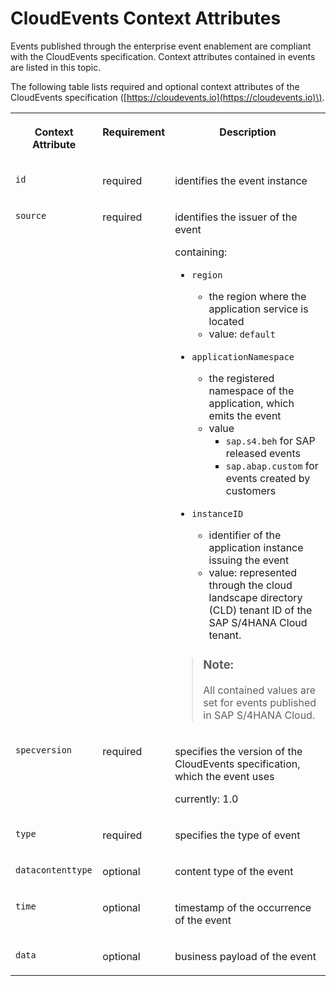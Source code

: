 <!-- loio823ed3ef605640d6a08192d1b5e7ae11 -->

# CloudEvents Context Attributes

Events published through the enterprise event enablement are compliant with the CloudEvents specification. Context attributes contained in events are listed in this topic.



The following table lists required and optional context attributes of the CloudEvents specification \([https://cloudevents.io](https://cloudevents.io)\).


<table>
<tr>
<th valign="top">

Context Attribute



</th>
<th valign="top">

Requirement



</th>
<th valign="top">

Description



</th>
</tr>
<tr>
<td valign="top">

`id`



</td>
<td valign="top">

required



</td>
<td valign="top">

identifies the event instance



</td>
</tr>
<tr>
<td valign="top">

`source`



</td>
<td valign="top">

required



</td>
<td valign="top">

identifies the issuer of the event

containing:

-   `region` 
    -   the region where the application service is located
    -   value: `default`

-   `applicationNamespace` 
    -   the registered namespace of the application, which emits the event
    -   value
        -   `sap.s4.beh` for SAP released events
        -   `sap.abap.custom` for events created by customers


-   `instanceID` 
    -   identifier of the application instance issuing the event
    -   value: represented through the cloud landscape directory \(CLD\) tenant ID of the SAP S/4HANA Cloud tenant.


> ### Note:  
> All contained values are set for events published in SAP S/4HANA Cloud.



</td>
</tr>
<tr>
<td valign="top">

`specversion`



</td>
<td valign="top">

required



</td>
<td valign="top">

specifies the version of the CloudEvents specification, which the event uses

currently: 1.0



</td>
</tr>
<tr>
<td valign="top">

`type`



</td>
<td valign="top">

required



</td>
<td valign="top">

specifies the type of event



</td>
</tr>
<tr>
<td valign="top">

`datacontenttype`



</td>
<td valign="top">

optional



</td>
<td valign="top">

content type of the event



</td>
</tr>
<tr>
<td valign="top">

`time`



</td>
<td valign="top">

optional



</td>
<td valign="top">

timestamp of the occurrence of the event



</td>
</tr>
<tr>
<td valign="top">

`data`



</td>
<td valign="top">

optional



</td>
<td valign="top">

business payload of the event



</td>
</tr>
</table>

